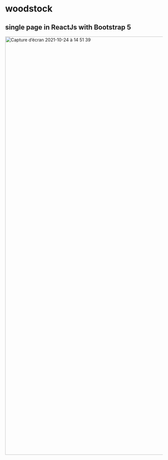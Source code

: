 
# woodstock
## single page in ReactJs with Bootstrap 5

<img width="1337" alt="Capture d’écran 2021-10-24 à 14 51 39" src="https://user-images.githubusercontent.com/60004408/138595028-74702bee-c7ce-4d3f-96bd-5b3a8f075269.png">
